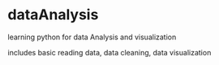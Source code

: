 # dataAnalysis
learning python for data Analysis and visualization

includes basic  reading data, data cleaning, data visualization 
